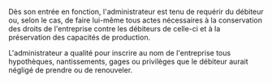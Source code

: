   
Dès son entrée en fonction, l'administrateur est tenu de requérir du débiteur ou, selon le cas, de faire lui-même tous actes nécessaires à la conservation des droits de l'entreprise contre les débiteurs de celle-ci et à la préservation des capacités de production.  

  
L'administrateur a qualité pour inscrire au nom de l'entreprise tous hypothèques, nantissements, gages ou privilèges que le débiteur aurait négligé de prendre ou de renouveler.  

